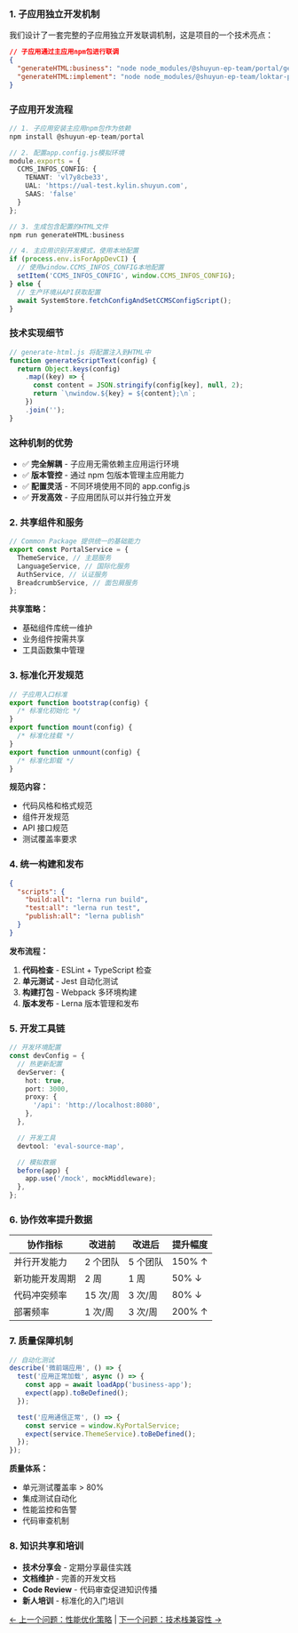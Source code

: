 
### 1. 子应用独立开发机制

我们设计了一套完整的子应用独立开发联调机制，这是项目的一个技术亮点：

```json
// 子应用通过主应用npm包进行联调
{
  "generateHTML:business": "node node_modules/@shuyun-ep-team/portal/generate-html.js --configPath ./app.config.js",
  "generateHTML:implement": "node node_modules/@shuyun-ep-team/loktar-portal/generate-html.js --configPath ./app.config.js"
}
```

### 子应用开发流程

```typescript
// 1. 子应用安装主应用npm包作为依赖
npm install @shuyun-ep-team/portal

// 2. 配置app.config.js模拟环境
module.exports = {
  CCMS_INFOS_CONFIG: {
    TENANT: 'vl7y8cbe33',
    UAL: 'https://ual-test.kylin.shuyun.com',
    SAAS: 'false'
  }
};

// 3. 生成包含配置的HTML文件
npm run generateHTML:business

// 4. 主应用识别开发模式，使用本地配置
if (process.env.isForAppDevCI) {
  // 使用window.CCMS_INFOS_CONFIG本地配置
  setItem('CCMS_INFOS_CONFIG', window.CCMS_INFOS_CONFIG);
} else {
  // 生产环境从API获取配置
  await SystemStore.fetchConfigAndSetCCMSConfigScript();
}
```

### 技术实现细节

```typescript
// generate-html.js 将配置注入到HTML中
function generateScriptText(config) {
  return Object.keys(config)
    .map((key) => {
      const content = JSON.stringify(config[key], null, 2);
      return `\nwindow.${key} = ${content};\n`;
    })
    .join('');
}
```

### 这种机制的优势

- ✅ **完全解耦** - 子应用无需依赖主应用运行环境
- ✅ **版本管控** - 通过 npm 包版本管理主应用能力
- ✅ **配置灵活** - 不同环境使用不同的 app.config.js
- ✅ **开发高效** - 子应用团队可以并行独立开发

### 2. 共享组件和服务

```typescript
// Common Package 提供统一的基础能力
export const PortalService = {
  ThemeService, // 主题服务
  LanguageService, // 国际化服务
  AuthService, // 认证服务
  BreadcrumbService, // 面包屑服务
};
```

**共享策略：**

- 基础组件库统一维护
- 业务组件按需共享
- 工具函数集中管理

### 3. 标准化开发规范

```typescript
// 子应用入口标准
export function bootstrap(config) {
  /* 标准化初始化 */
}
export function mount(config) {
  /* 标准化挂载 */
}
export function unmount(config) {
  /* 标准化卸载 */
}
```

**规范内容：**

- 代码风格和格式规范
- 组件开发规范
- API 接口规范
- 测试覆盖率要求

### 4. 统一构建和发布

```json
{
  "scripts": {
    "build:all": "lerna run build",
    "test:all": "lerna run test",
    "publish:all": "lerna publish"
  }
}
```

**发布流程：**

1. **代码检查** - ESLint + TypeScript 检查
2. **单元测试** - Jest 自动化测试
3. **构建打包** - Webpack 多环境构建
4. **版本发布** - Lerna 版本管理和发布

### 5. 开发工具链

```typescript
// 开发环境配置
const devConfig = {
  // 热更新配置
  devServer: {
    hot: true,
    port: 3000,
    proxy: {
      '/api': 'http://localhost:8080',
    },
  },

  // 开发工具
  devtool: 'eval-source-map',

  // 模拟数据
  before(app) {
    app.use('/mock', mockMiddleware);
  },
};
```

### 6. 协作效率提升数据

| 协作指标       | 改进前   | 改进后   | 提升幅度 |
| -------------- | -------- | -------- | -------- |
| 并行开发能力   | 2 个团队 | 5 个团队 | 150% ↑   |
| 新功能开发周期 | 2 周     | 1 周     | 50% ↓    |
| 代码冲突频率   | 15 次/周 | 3 次/周  | 80% ↓    |
| 部署频率       | 1 次/周  | 3 次/周  | 200% ↑   |

### 7. 质量保障机制

```typescript
// 自动化测试
describe('微前端应用', () => {
  test('应用正常加载', async () => {
    const app = await loadApp('business-app');
    expect(app).toBeDefined();
  });

  test('应用通信正常', () => {
    const service = window.KyPortalService;
    expect(service.ThemeService).toBeDefined();
  });
});
```

**质量体系：**

- 单元测试覆盖率 > 80%
- 集成测试自动化
- 性能监控和告警
- 代码审查机制

### 8. 知识共享和培训

- **技术分享会** - 定期分享最佳实践
- **文档维护** - 完善的开发文档
- **Code Review** - 代码审查促进知识传播
- **新人培训** - 标准化的入门培训

[← 上一个问题：性能优化策略](06-如何保证微前端应用的性能.md) | [下一个问题：技术栈兼容性 →](08-如何处理不同技术栈的兼容性问题.md)
